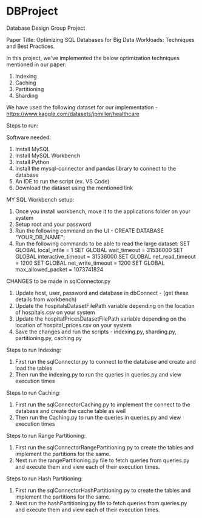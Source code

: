 # DBProject
Database Design Group Project

Paper Title: Optimizing SQL Databases for Big Data Workloads: Techniques and Best
Practices.

In this project, we've implemented the below optimization techniques mentioned in our paper:
1. Indexing
2. Caching
3. Partitioning
4. Sharding

We have used the following dataset for our implementation - https://www.kaggle.com/datasets/jpmiller/healthcare

Steps to run:

Software needed:
1. Install MySQL
2. Install MySQL Workbench
3. Install Python 
4. Install the mysql-connector and pandas library to connect to the database
5. An IDE to run the script (ex. VS Code)
6. Download the dataset using the mentioned link

MY SQL Workbench setup:
1. Once you install workbench, move it to the applications folder on your system
2. Setup root and your password
3. Run the following command on the UI - CREATE DATABASE "YOUR_DB_NAME";
4. Run the following commands to be able to read the large dataset:
    SET GLOBAL local_infile = 1
    SET GLOBAL wait_timeout = 31536000
    SET GLOBAL interactive_timeout = 31536000
    SET GLOBAL net_read_timeout = 1200
    SET GLOBAL net_write_timeout = 1200
    SET GLOBAL max_allowed_packet = 1073741824

CHANGES to be made in sqlConnector.py
1. Update host, user, password and database in dbConnect - (get these details from workbench)
2. Update the hospitalsDatasetFilePath variable depending on the location of hospitals.csv on your system
3. Update the hospitalPricesDatasetFilePath variable depending on the location of hospital_prices.csv on your system
4. Save the changes and run the scripts - indexing.py, sharding.py, partitioning.py, caching.py

Steps to run Indexing:
1. First run the sqlConnector.py to connect to the database and create and load the tables
2. Then run the indexing.py to run the queries in queries.py and view execution times
   
Steps to run Caching:

1. First run the sqlConnectorCaching.py to implement the connect to the database and create the cache table as well
2. Then run the Caching.py to run the queries in queries.py and view execution times

Steps to run Range Partitioning:

1. First run the sqlConnectorRangePartitioning.py to create the tables and implement the partitions for the same.
2. Next run the rangePartitioning.py file to fetch queries from queries.py and execute them and view each of their execution times.

Steps to run Hash Partitioning:

1. First run the sqlConnectorHashPartitioning.py to create the tables and implement the partitions for the same.
2. Next run the hashPartitioning.py file to fetch queries from queries.py and execute them and view each of their execution times.




